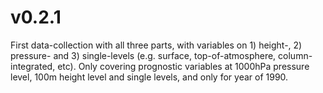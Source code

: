 # v0.2.1

First data-collection with all three parts, with variables on 1) height-,
2) pressure- and 3) single-levels (e.g. surface, top-of-atmosphere,
column-integrated, etc). Only covering prognostic variables at 1000hPa pressure
level, 100m height level and single levels, and only for year of 1990.
